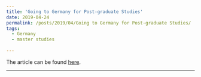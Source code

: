 ```yaml
---
title: 'Going to Germany for Post-graduate Studies'
date: 2019-04-24
permalink: /posts/2019/04/Going to Germany for Post-graduate Studies/
tags:
  - Germany
  - master studies
  
---
```


The article can be found [here](https://medium.com/@abdullahbashir/going-to-germany-for-post-graduate-studies-92f5d92d5218).



------